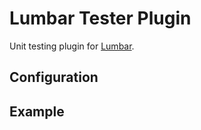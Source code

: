 # Lumbar Tester Plugin

Unit testing plugin for [Lumbar](https://github.com/walmartlabs/lumbar).

## Configuration

## Example

